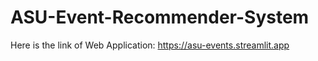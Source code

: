 # ASU-Event-Recommender-System

Here is the link of Web Application: https://asu-events.streamlit.app
